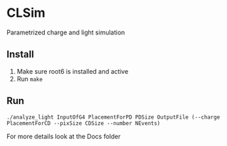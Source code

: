 # CLSim
Parametrized charge and light simulation

## Install 

1. Make sure root6 is installed and active 
2. Run `make` 

## Run 

`./analyze_light InputOfG4 PlacementForPD PDSize OutputFile (--charge PlacementForCD --pixSize CDSize --number NEvents)`

For more details look at the Docs folder


